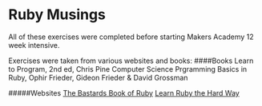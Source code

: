 Ruby Musings
============

All of these exercises were completed before starting Makers Academy 12 week intensive. 


Exercises were taken from various websites and books:
####Books
Learn to Program, 2nd ed, Chris Pine
Computer Science Prgramming Basics in Ruby, Ophir Frieder, Gideon Frieder & David Grossman

#####Websites
[The Bastards Book of Ruby](http://ruby.bastardsbook.com)
[Learn Ruby the Hard Way](http://learnrubythehardway.org/book/)
